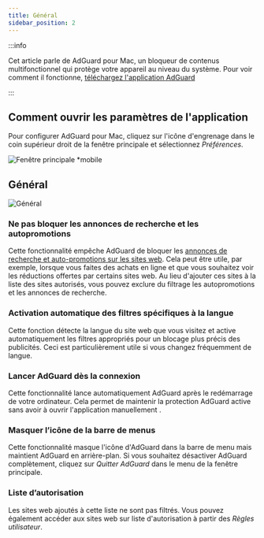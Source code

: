 ```yaml
---
title: Général
sidebar_position: 2
---
```


:::info

Cet article parle de AdGuard pour Mac, un bloqueur de contenus multifonctionnel qui protège votre appareil au niveau du système. Pour voir comment il fonctionne, [téléchargez l'application AdGuard](https://agrd.io/download-kb-adblock)

:::

## Comment ouvrir les paramètres de l'application

Pour configurer AdGuard pour Mac, cliquez sur l'icône d'engrenage dans le coin supérieur droit de la fenêtre principale et sélectionnez _Préférences_.

![Fenêtre principale \*mobile](https://cdn.adtidy.org/content/kb/ad_blocker/mac/main.png)

## Général

![Général](https://cdn.adtidy.org/content/kb/ad_blocker/mac/general.png)

### Ne pas bloquer les annonces de recherche et les autopromotions

Cette fonctionnalité empêche AdGuard de bloquer les [annonces de recherche et auto-promotions sur les sites web](/general/ad-filtering/search-ads). Cela peut être utile, par exemple, lorsque vous faites des achats en ligne et que vous souhaitez voir les réductions offertes par certains sites web. Au lieu d'ajouter ces sites à la liste des sites autorisés, vous pouvez exclure du filtrage les autopromotions et les annonces de recherche.

### Activation automatique des filtres spécifiques à la langue

Cette fonction détecte la langue du site web que vous visitez et active automatiquement les filtres appropriés pour un blocage plus précis des publicités. Ceci est particulièrement utile si vous changez fréquemment de langue.

### Lancer AdGuard dès la connexion

Cette fonctionnalité lance automatiquement AdGuard après le redémarrage de votre ordinateur. Cela permet de maintenir la protection AdGuard active sans avoir à ouvrir l'application manuellement .

### Masquer l’icône de la barre de menus

Cette fonctionnalité masque l'icône d'AdGuard dans la barre de menu mais maintient AdGuard en arrière-plan. Si vous souhaitez désactiver AdGuard complètement, cliquez sur _Quitter AdGuard_ dans le menu de la fenêtre principale.

### Liste d’autorisation

Les sites web ajoutés à cette liste ne sont pas filtrés. Vous pouvez également accéder aux sites web sur liste d'autorisation à partir des _Règles utilisateur_.
